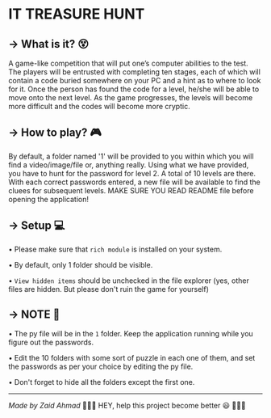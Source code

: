 # IT TREASURE HUNT

## **→ What is it? 😵**

A game-like competition that will put one’s computer abilities to the test. The players will be entrusted with completing ten stages, each of which will contain a code buried somewhere on your PC and a hint as to where to look for it. Once the person has found the code for a level, he/she will be able to move onto the next level. As the game progresses, the levels will become more difficult and the codes will become more cryptic.  


## **→ How to play? 🎮**

By default, a folder named '1' will be provided to you within which you will find a video/image/file or, anything really. Using what we have provided, you have to hunt for the password for level 2. A total of 10 levels are there. With each correct passwords entered, a new file will be available to find the cluees for subsequent levels.
MAKE SURE YOU READ README file before opening the application!


## **→ Setup 💻**

• Please make sure that `rich module` is installed on your system. 

• By default, only 1 folder should be visible.

• `View hidden items` should be unchecked in the file explorer (yes, other files are hidden. But please don't ruin the game for yourself)


## **→ NOTE 📌**

• The py file will be in the `1` folder. Keep the application running while you figure out the passwords.

• Edit the 10 folders with some sort of puzzle in each one of them, and set the passwords as per your choice by editing the py file.

• Don't forget to hide all the folders except the first one.

<hr>

*Made by Zaid Ahmad*  🌟🌟🌟 HEY, help this project become better 😃 🌟🌟🌟
